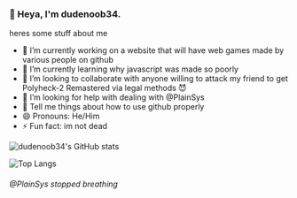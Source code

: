 ### 👋 Heya, I'm dudenoob34.
heres some stuff about me
- 🔭 I’m currently working on a website that will have web games made by various people on github
- 🌱 I’m currently learning why javascript was made so poorly
- 👯 I’m looking to collaborate with anyone willing to attack my friend to get Polyheck-2 Remastered via legal methods 😈
- 🤔 I’m looking for help with dealing with @PlainSys
- 💬 Tell me things about how to use github properly
- 😄 Pronouns: He/Him
- ⚡ Fun fact: im not dead

![dudenoob34's GitHub stats](https://github-readme-stats.vercel.app/api?username=dudenoob34&show_icons=true&theme=tokyonight)

![Top Langs](https://github-readme-stats.vercel.app/api/top-langs/?username=dudenoob34&theme=tokyonight)

###### @PlainSys stopped breathing
